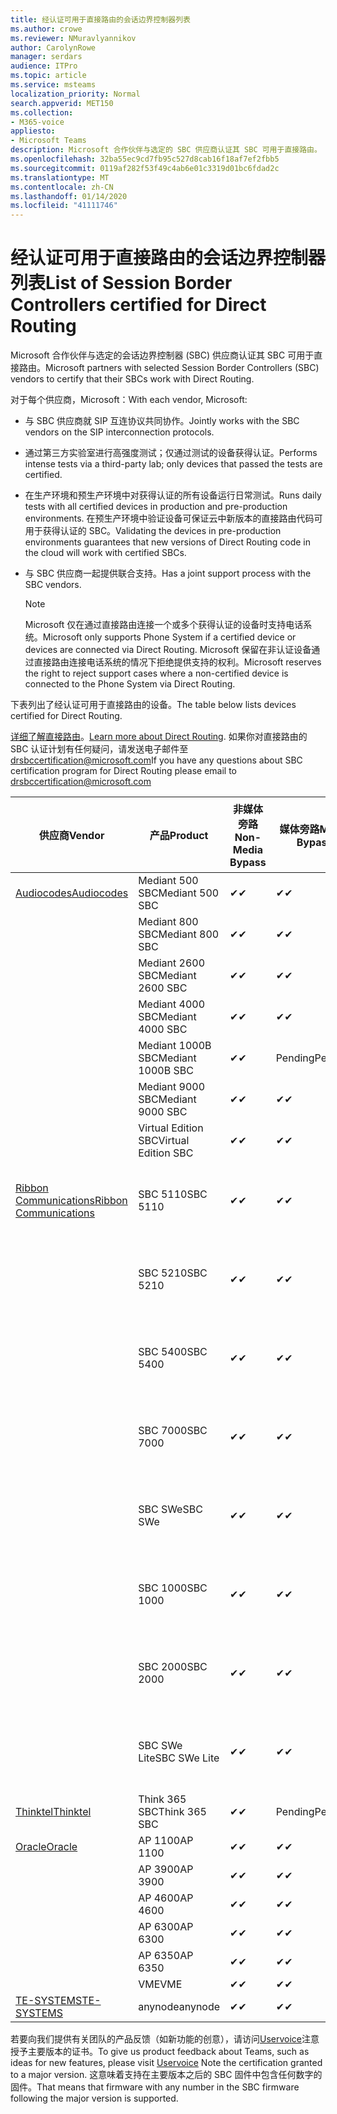 ```yaml
---
title: 经认证可用于直接路由的会话边界控制器列表
ms.author: crowe
ms.reviewer: NMuravlyannikov
author: CarolynRowe
manager: serdars
audience: ITPro
ms.topic: article
ms.service: msteams
localization_priority: Normal
search.appverid: MET150
ms.collection:
- M365-voice
appliesto:
- Microsoft Teams
description: Microsoft 合作伙伴与选定的 SBC 供应商认证其 SBC 可用于直接路由。
ms.openlocfilehash: 32ba55ec9cd7fb95c527d8cab16f18af7ef2fbb5
ms.sourcegitcommit: 0119af282f53f49c4ab6e01c3319d01bc6fdad2c
ms.translationtype: MT
ms.contentlocale: zh-CN
ms.lasthandoff: 01/14/2020
ms.locfileid: "41111746"
---
```

# <a name="list-of-session-border-controllers-certified-for-direct-routing"></a><span data-ttu-id="d7030-103">经认证可用于直接路由的会话边界控制器列表</span><span class="sxs-lookup"><span data-stu-id="d7030-103">List of Session Border Controllers certified for Direct Routing</span></span>

<span data-ttu-id="d7030-104">Microsoft 合作伙伴与选定的会话边界控制器 (SBC) 供应商认证其 SBC 可用于直接路由。</span><span class="sxs-lookup"><span data-stu-id="d7030-104">Microsoft partners with selected Session Border Controllers (SBC) vendors to certify that their SBCs work with Direct Routing.</span></span> 

<span data-ttu-id="d7030-105">对于每个供应商，Microsoft：</span><span class="sxs-lookup"><span data-stu-id="d7030-105">With each vendor, Microsoft:</span></span> 

- <span data-ttu-id="d7030-106">与 SBC 供应商就 SIP 互连协议共同协作。</span><span class="sxs-lookup"><span data-stu-id="d7030-106">Jointly works with the SBC vendors on the SIP interconnection protocols.</span></span>
- <span data-ttu-id="d7030-107">通过第三方实验室进行高强度测试；仅通过测试的设备获得认证。</span><span class="sxs-lookup"><span data-stu-id="d7030-107">Performs intense tests via a third-party lab; only devices that passed the tests are certified.</span></span> 
- <span data-ttu-id="d7030-108">在生产环境和预生产环境中对获得认证的所有设备运行日常测试。</span><span class="sxs-lookup"><span data-stu-id="d7030-108">Runs daily tests with all certified devices in production and pre-production environments.</span></span> <span data-ttu-id="d7030-109">在预生产环境中验证设备可保证云中新版本的直接路由代码可用于获得认证的 SBC。</span><span class="sxs-lookup"><span data-stu-id="d7030-109">Validating the devices in pre-production environments guarantees that new versions of Direct Routing code in the cloud will work with certified SBCs.</span></span> 
- <span data-ttu-id="d7030-110">与 SBC 供应商一起提供联合支持。</span><span class="sxs-lookup"><span data-stu-id="d7030-110">Has a joint support process with the SBC vendors.</span></span>


  > [!NOTE]
  > <span data-ttu-id="d7030-111">Microsoft 仅在通过直接路由连接一个或多个获得认证的设备时支持电话系统。</span><span class="sxs-lookup"><span data-stu-id="d7030-111">Microsoft only supports Phone System if a certified device or devices are connected via Direct Routing.</span></span> <span data-ttu-id="d7030-112">Microsoft 保留在非认证设备通过直接路由连接电话系统的情况下拒绝提供支持的权利。</span><span class="sxs-lookup"><span data-stu-id="d7030-112">Microsoft reserves the right to reject support cases where a non-certified device is connected to the Phone System via Direct Routing.</span></span> 

<span data-ttu-id="d7030-113">下表列出了经认证可用于直接路由的设备。</span><span class="sxs-lookup"><span data-stu-id="d7030-113">The table below lists devices certified for Direct Routing.</span></span> 

<span data-ttu-id="d7030-114">[详细了解直接路由](https://aka.ms/dr)。</span><span class="sxs-lookup"><span data-stu-id="d7030-114">[Learn more about Direct Routing](https://aka.ms/dr).</span></span> <span data-ttu-id="d7030-115">如果你对直接路由的 SBC 认证计划有任何疑问，请发送电子邮件至 drsbccertification@microsoft.com</span><span class="sxs-lookup"><span data-stu-id="d7030-115">If you have any questions about SBC certification program for Direct Routing please email to drsbccertification@microsoft.com</span></span>


|                                                       <span data-ttu-id="d7030-116">供应商</span><span class="sxs-lookup"><span data-stu-id="d7030-116">Vendor</span></span>                                                        |       <span data-ttu-id="d7030-117">产品</span><span class="sxs-lookup"><span data-stu-id="d7030-117">Product</span></span>       | <span data-ttu-id="d7030-118">非媒体旁路</span><span class="sxs-lookup"><span data-stu-id="d7030-118">Non-Media Bypass</span></span> | <span data-ttu-id="d7030-119">媒体旁路</span><span class="sxs-lookup"><span data-stu-id="d7030-119">Media Bypass</span></span> | <span data-ttu-id="d7030-120">软件版本</span><span class="sxs-lookup"><span data-stu-id="d7030-120">Software Version</span></span> | <span data-ttu-id="d7030-121">Vaidated 与 E911 提供商</span><span class="sxs-lookup"><span data-stu-id="d7030-121">Vaidated with E911 providers</span></span> | <span data-ttu-id="d7030-122">ELIN 支持</span><span class="sxs-lookup"><span data-stu-id="d7030-122">ELIN capable</span></span>
|---------------------------------------------------------------------------------------------------------------------|---------------------|------------------|--------------|------------------|-----------------|------------------|
| [<span data-ttu-id="d7030-123">Audiocodes</span><span class="sxs-lookup"><span data-stu-id="d7030-123">Audiocodes</span></span>](https://www.audiocodes.com/solutions-products/products/products-for-microsoft-365/direct-routing-for-microsoft-teams) |   <span data-ttu-id="d7030-124">Mediant 500 SBC</span><span class="sxs-lookup"><span data-stu-id="d7030-124">Mediant 500 SBC</span></span>   |     <span data-ttu-id="d7030-125">&#10004;</span><span class="sxs-lookup"><span data-stu-id="d7030-125">&#10004;</span></span>     |   <span data-ttu-id="d7030-126">&#10004;</span><span class="sxs-lookup"><span data-stu-id="d7030-126">&#10004;</span></span>    |  <span data-ttu-id="d7030-127">7.20</span><span class="sxs-lookup"><span data-stu-id="d7030-127">7.20A.250</span></span>   |
|                                                                                                                     |   <span data-ttu-id="d7030-128">Mediant 800 SBC</span><span class="sxs-lookup"><span data-stu-id="d7030-128">Mediant 800 SBC</span></span>   |     <span data-ttu-id="d7030-129">&#10004;</span><span class="sxs-lookup"><span data-stu-id="d7030-129">&#10004;</span></span>     |   <span data-ttu-id="d7030-130">&#10004;</span><span class="sxs-lookup"><span data-stu-id="d7030-130">&#10004;</span></span>     |  <span data-ttu-id="d7030-131">7.20</span><span class="sxs-lookup"><span data-stu-id="d7030-131">7.20A.250</span></span>   |    |    |
|                                                                                                                     |  <span data-ttu-id="d7030-132">Mediant 2600 SBC</span><span class="sxs-lookup"><span data-stu-id="d7030-132">Mediant 2600 SBC</span></span>   |     <span data-ttu-id="d7030-133">&#10004;</span><span class="sxs-lookup"><span data-stu-id="d7030-133">&#10004;</span></span>     |   <span data-ttu-id="d7030-134">&#10004;</span><span class="sxs-lookup"><span data-stu-id="d7030-134">&#10004;</span></span>    |  <span data-ttu-id="d7030-135">7.20</span><span class="sxs-lookup"><span data-stu-id="d7030-135">7.20A.250</span></span>   |     |    |    
|                                                                                                                     |  <span data-ttu-id="d7030-136">Mediant 4000 SBC</span><span class="sxs-lookup"><span data-stu-id="d7030-136">Mediant 4000 SBC</span></span>   |     <span data-ttu-id="d7030-137">&#10004;</span><span class="sxs-lookup"><span data-stu-id="d7030-137">&#10004;</span></span>     |   <span data-ttu-id="d7030-138">&#10004;</span><span class="sxs-lookup"><span data-stu-id="d7030-138">&#10004;</span></span>     |  <span data-ttu-id="d7030-139">7.20</span><span class="sxs-lookup"><span data-stu-id="d7030-139">7.20A.250</span></span>   |     |    |    
|                                                                                                                     | <span data-ttu-id="d7030-140">Mediant 1000B SBC</span><span class="sxs-lookup"><span data-stu-id="d7030-140">Mediant 1000B  SBC</span></span>  |     <span data-ttu-id="d7030-141">&#10004;</span><span class="sxs-lookup"><span data-stu-id="d7030-141">&#10004;</span></span>     |   <span data-ttu-id="d7030-142">Pending</span><span class="sxs-lookup"><span data-stu-id="d7030-142">Pending</span></span>     |  <span data-ttu-id="d7030-143">7.20</span><span class="sxs-lookup"><span data-stu-id="d7030-143">7.20A.250</span></span>  |    |    |    
|                                                                                                                     | <span data-ttu-id="d7030-144">Mediant 9000 SBC</span><span class="sxs-lookup"><span data-stu-id="d7030-144">Mediant 9000  SBC</span></span>  |     <span data-ttu-id="d7030-145">&#10004;</span><span class="sxs-lookup"><span data-stu-id="d7030-145">&#10004;</span></span>     |   <span data-ttu-id="d7030-146">&#10004;</span><span class="sxs-lookup"><span data-stu-id="d7030-146">&#10004;</span></span>     |  <span data-ttu-id="d7030-147">7.20</span><span class="sxs-lookup"><span data-stu-id="d7030-147">7.20A.250</span></span>   |    |    |                                                                       
|                                                                                                                     | <span data-ttu-id="d7030-148">Virtual Edition SBC</span><span class="sxs-lookup"><span data-stu-id="d7030-148">Virtual Edition SBC</span></span> |     <span data-ttu-id="d7030-149">&#10004;</span><span class="sxs-lookup"><span data-stu-id="d7030-149">&#10004;</span></span>     |   <span data-ttu-id="d7030-150">&#10004;</span><span class="sxs-lookup"><span data-stu-id="d7030-150">&#10004;</span></span>     |  <span data-ttu-id="d7030-151">7.20</span><span class="sxs-lookup"><span data-stu-id="d7030-151">7.20A.250</span></span> |    |    |    
|  [<span data-ttu-id="d7030-152">Ribbon Communications</span><span class="sxs-lookup"><span data-stu-id="d7030-152">Ribbon Communications</span></span>](https://ribboncommunications.com/solutions/enterprise-solutions/microsoft-skype-business)  |      <span data-ttu-id="d7030-153">SBC 5110</span><span class="sxs-lookup"><span data-stu-id="d7030-153">SBC 5110</span></span>       |     <span data-ttu-id="d7030-154">&#10004;</span><span class="sxs-lookup"><span data-stu-id="d7030-154">&#10004;</span></span>     |   <span data-ttu-id="d7030-155">&#10004;</span><span class="sxs-lookup"><span data-stu-id="d7030-155">&#10004;</span></span>    |       <span data-ttu-id="d7030-156">V 7。2</span><span class="sxs-lookup"><span data-stu-id="d7030-156">V7.2</span></span>       |  <span data-ttu-id="d7030-157">Intrado ERS</span><span class="sxs-lookup"><span data-stu-id="d7030-157">Intrado ERS</span></span> <br><span data-ttu-id="d7030-158">Intrado EGW</span><span class="sxs-lookup"><span data-stu-id="d7030-158">Intrado EGW</span></span> |   <span data-ttu-id="d7030-159">否</span><span class="sxs-lookup"><span data-stu-id="d7030-159">No</span></span> |    
|                                                                                                                     |      <span data-ttu-id="d7030-160">SBC 5210</span><span class="sxs-lookup"><span data-stu-id="d7030-160">SBC 5210</span></span>       |     <span data-ttu-id="d7030-161">&#10004;</span><span class="sxs-lookup"><span data-stu-id="d7030-161">&#10004;</span></span>     |  <span data-ttu-id="d7030-162">&#10004;</span><span class="sxs-lookup"><span data-stu-id="d7030-162">&#10004;</span></span>    |       <span data-ttu-id="d7030-163">V 7。2</span><span class="sxs-lookup"><span data-stu-id="d7030-163">V7.2</span></span>       |   <span data-ttu-id="d7030-164">Intrado ERS</span><span class="sxs-lookup"><span data-stu-id="d7030-164">Intrado ERS</span></span> <br><span data-ttu-id="d7030-165">Intrado EGW</span><span class="sxs-lookup"><span data-stu-id="d7030-165">Intrado EGW</span></span>  | <span data-ttu-id="d7030-166">否</span><span class="sxs-lookup"><span data-stu-id="d7030-166">No</span></span>   |    
|                                                                                                                     |      <span data-ttu-id="d7030-167">SBC 5400</span><span class="sxs-lookup"><span data-stu-id="d7030-167">SBC 5400</span></span>       |     <span data-ttu-id="d7030-168">&#10004;</span><span class="sxs-lookup"><span data-stu-id="d7030-168">&#10004;</span></span>     |   <span data-ttu-id="d7030-169">&#10004;</span><span class="sxs-lookup"><span data-stu-id="d7030-169">&#10004;</span></span>   |       <span data-ttu-id="d7030-170">V 7。2</span><span class="sxs-lookup"><span data-stu-id="d7030-170">V7.2</span></span>       |  <span data-ttu-id="d7030-171">Intrado ERS</span><span class="sxs-lookup"><span data-stu-id="d7030-171">Intrado ERS</span></span> <br><span data-ttu-id="d7030-172">Intrado EGW</span><span class="sxs-lookup"><span data-stu-id="d7030-172">Intrado EGW</span></span>    |<span data-ttu-id="d7030-173">否</span><span class="sxs-lookup"><span data-stu-id="d7030-173">No</span></span>|    
|                                                                                                                     |      <span data-ttu-id="d7030-174">SBC 7000</span><span class="sxs-lookup"><span data-stu-id="d7030-174">SBC 7000</span></span>       |     <span data-ttu-id="d7030-175">&#10004;</span><span class="sxs-lookup"><span data-stu-id="d7030-175">&#10004;</span></span>     |   <span data-ttu-id="d7030-176">&#10004;</span><span class="sxs-lookup"><span data-stu-id="d7030-176">&#10004;</span></span>    |       <span data-ttu-id="d7030-177">V 7。2</span><span class="sxs-lookup"><span data-stu-id="d7030-177">V7.2</span></span>       |   <span data-ttu-id="d7030-178">Intrado ERS</span><span class="sxs-lookup"><span data-stu-id="d7030-178">Intrado ERS</span></span> <br><span data-ttu-id="d7030-179">Intrado EGW</span><span class="sxs-lookup"><span data-stu-id="d7030-179">Intrado EGW</span></span>  |  <span data-ttu-id="d7030-180">否</span><span class="sxs-lookup"><span data-stu-id="d7030-180">No</span></span>  |    
|                                                                                                                     |       <span data-ttu-id="d7030-181">SBC SWe</span><span class="sxs-lookup"><span data-stu-id="d7030-181">SBC SWe</span></span>       |     <span data-ttu-id="d7030-182">&#10004;</span><span class="sxs-lookup"><span data-stu-id="d7030-182">&#10004;</span></span>     |   <span data-ttu-id="d7030-183">&#10004;</span><span class="sxs-lookup"><span data-stu-id="d7030-183">&#10004;</span></span>   |       <span data-ttu-id="d7030-184">V 7。2</span><span class="sxs-lookup"><span data-stu-id="d7030-184">V7.2</span></span>       |   <span data-ttu-id="d7030-185">Intrado ERS</span><span class="sxs-lookup"><span data-stu-id="d7030-185">Intrado ERS</span></span> <br><span data-ttu-id="d7030-186">Intrado EGW</span><span class="sxs-lookup"><span data-stu-id="d7030-186">Intrado EGW</span></span> |   <span data-ttu-id="d7030-187">否</span><span class="sxs-lookup"><span data-stu-id="d7030-187">No</span></span> |    
|                                                                                                                     |      <span data-ttu-id="d7030-188">SBC 1000</span><span class="sxs-lookup"><span data-stu-id="d7030-188">SBC 1000</span></span>       |     <span data-ttu-id="d7030-189">&#10004;</span><span class="sxs-lookup"><span data-stu-id="d7030-189">&#10004;</span></span>     |   <span data-ttu-id="d7030-190">&#10004;</span><span class="sxs-lookup"><span data-stu-id="d7030-190">&#10004;</span></span>    |      <span data-ttu-id="d7030-191">v8.0.1</span><span class="sxs-lookup"><span data-stu-id="d7030-191">v8.0.1</span></span>     |  <span data-ttu-id="d7030-192">Intrado ERS</span><span class="sxs-lookup"><span data-stu-id="d7030-192">Intrado ERS</span></span> <br><span data-ttu-id="d7030-193">Intrado EGW</span><span class="sxs-lookup"><span data-stu-id="d7030-193">Intrado EGW</span></span>   |  <span data-ttu-id="d7030-194">Pending</span><span class="sxs-lookup"><span data-stu-id="d7030-194">Pending</span></span>  |    
|                                                                                                                     |      <span data-ttu-id="d7030-195">SBC 2000</span><span class="sxs-lookup"><span data-stu-id="d7030-195">SBC 2000</span></span>       |     <span data-ttu-id="d7030-196">&#10004;</span><span class="sxs-lookup"><span data-stu-id="d7030-196">&#10004;</span></span>     |   <span data-ttu-id="d7030-197">&#10004;</span><span class="sxs-lookup"><span data-stu-id="d7030-197">&#10004;</span></span>   |     <span data-ttu-id="d7030-198">v8.0.1</span><span class="sxs-lookup"><span data-stu-id="d7030-198">v8.0.1</span></span>     |  <span data-ttu-id="d7030-199">Intrado ERS</span><span class="sxs-lookup"><span data-stu-id="d7030-199">Intrado ERS</span></span> <br><span data-ttu-id="d7030-200">Intrado EGW</span><span class="sxs-lookup"><span data-stu-id="d7030-200">Intrado EGW</span></span>  |  <span data-ttu-id="d7030-201">Pending</span><span class="sxs-lookup"><span data-stu-id="d7030-201">Pending</span></span>  |    
|                                                                                                                     |    <span data-ttu-id="d7030-202">SBC SWe Lite</span><span class="sxs-lookup"><span data-stu-id="d7030-202">SBC SWe Lite</span></span>     |     <span data-ttu-id="d7030-203">&#10004;</span><span class="sxs-lookup"><span data-stu-id="d7030-203">&#10004;</span></span>     |  <span data-ttu-id="d7030-204">&#10004;</span><span class="sxs-lookup"><span data-stu-id="d7030-204">&#10004;</span></span>    |      <span data-ttu-id="d7030-205">v8.0.1</span><span class="sxs-lookup"><span data-stu-id="d7030-205">v8.0.1</span></span>    |  <span data-ttu-id="d7030-206">Intrado ERS</span><span class="sxs-lookup"><span data-stu-id="d7030-206">Intrado ERS</span></span> <br><span data-ttu-id="d7030-207">Intrado EGW</span><span class="sxs-lookup"><span data-stu-id="d7030-207">Intrado EGW</span></span>   |  <span data-ttu-id="d7030-208">Pending</span><span class="sxs-lookup"><span data-stu-id="d7030-208">Pending</span></span>  |    
|                     [<span data-ttu-id="d7030-209">Thinktel</span><span class="sxs-lookup"><span data-stu-id="d7030-209">Thinktel</span></span>](https://www.thinktel.ca/services/think-365/think-365-overview/)                      |    <span data-ttu-id="d7030-210">Think 365 SBC</span><span class="sxs-lookup"><span data-stu-id="d7030-210">Think 365 SBC</span></span>    |     <span data-ttu-id="d7030-211">&#10004;</span><span class="sxs-lookup"><span data-stu-id="d7030-211">&#10004;</span></span>     |   <span data-ttu-id="d7030-212">Pending</span><span class="sxs-lookup"><span data-stu-id="d7030-212">Pending</span></span>    |       <span data-ttu-id="d7030-213">V1.4</span><span class="sxs-lookup"><span data-stu-id="d7030-213">V1.4</span></span>       |     |    |    
|                     [<span data-ttu-id="d7030-214">Oracle</span><span class="sxs-lookup"><span data-stu-id="d7030-214">Oracle</span></span>](https://www.oracle.com/industries/communications/enterprise-session-border-controller/microsoft.html)                      |    <span data-ttu-id="d7030-215">AP 1100</span><span class="sxs-lookup"><span data-stu-id="d7030-215">AP 1100</span></span>      |    <span data-ttu-id="d7030-216">&#10004;</span><span class="sxs-lookup"><span data-stu-id="d7030-216">&#10004;</span></span>     |    <span data-ttu-id="d7030-217">&#10004;</span><span class="sxs-lookup"><span data-stu-id="d7030-217">&#10004;</span></span>    |   <span data-ttu-id="d7030-218">8.3.0.0.1</span><span class="sxs-lookup"><span data-stu-id="d7030-218">8.3.0.0.1</span></span> |    |    |    
|                                                                                                                    |    <span data-ttu-id="d7030-219">AP 3900</span><span class="sxs-lookup"><span data-stu-id="d7030-219">AP 3900</span></span>           |    <span data-ttu-id="d7030-220">&#10004;</span><span class="sxs-lookup"><span data-stu-id="d7030-220">&#10004;</span></span>     |    <span data-ttu-id="d7030-221">&#10004;</span><span class="sxs-lookup"><span data-stu-id="d7030-221">&#10004;</span></span>   |   <span data-ttu-id="d7030-222">8.3.0.0.1</span><span class="sxs-lookup"><span data-stu-id="d7030-222">8.3.0.0.1</span></span>  |    |    |    
|                                                                                                                    |      <span data-ttu-id="d7030-223">AP 4600</span><span class="sxs-lookup"><span data-stu-id="d7030-223">AP 4600</span></span>         |    <span data-ttu-id="d7030-224">&#10004;</span><span class="sxs-lookup"><span data-stu-id="d7030-224">&#10004;</span></span>   |    <span data-ttu-id="d7030-225">&#10004;</span><span class="sxs-lookup"><span data-stu-id="d7030-225">&#10004;</span></span>     |     <span data-ttu-id="d7030-226">8.3.0.0.1</span><span class="sxs-lookup"><span data-stu-id="d7030-226">8.3.0.0.1</span></span>  |   |    |    
|                                                                                                                    |      <span data-ttu-id="d7030-227">AP 6300</span><span class="sxs-lookup"><span data-stu-id="d7030-227">AP 6300</span></span>         |    <span data-ttu-id="d7030-228">&#10004;</span><span class="sxs-lookup"><span data-stu-id="d7030-228">&#10004;</span></span>   |    <span data-ttu-id="d7030-229">&#10004;</span><span class="sxs-lookup"><span data-stu-id="d7030-229">&#10004;</span></span>     |     <span data-ttu-id="d7030-230">8.3.0.0.1</span><span class="sxs-lookup"><span data-stu-id="d7030-230">8.3.0.0.1</span></span>  |   |    |    
|                                                                                                                   |      <span data-ttu-id="d7030-231">AP 6350</span><span class="sxs-lookup"><span data-stu-id="d7030-231">AP 6350</span></span>           |    <span data-ttu-id="d7030-232">&#10004;</span><span class="sxs-lookup"><span data-stu-id="d7030-232">&#10004;</span></span>   |    <span data-ttu-id="d7030-233">&#10004;</span><span class="sxs-lookup"><span data-stu-id="d7030-233">&#10004;</span></span>    |     <span data-ttu-id="d7030-234">8.3.0.0.1</span><span class="sxs-lookup"><span data-stu-id="d7030-234">8.3.0.0.1</span></span>  |        |    |                                            
|                                                                                                                    |      <span data-ttu-id="d7030-235">VME</span><span class="sxs-lookup"><span data-stu-id="d7030-235">VME</span></span>           |    <span data-ttu-id="d7030-236">&#10004;</span><span class="sxs-lookup"><span data-stu-id="d7030-236">&#10004;</span></span>    |    <span data-ttu-id="d7030-237">&#10004;</span><span class="sxs-lookup"><span data-stu-id="d7030-237">&#10004;</span></span>    |     <span data-ttu-id="d7030-238">8.3.0.0.1</span><span class="sxs-lookup"><span data-stu-id="d7030-238">8.3.0.0.1</span></span>   |    |    |    
|                     [<span data-ttu-id="d7030-239">TE-SYSTEMS</span><span class="sxs-lookup"><span data-stu-id="d7030-239">TE-SYSTEMS</span></span>](https://www.anynode.de/anynode-and-microsoft-teams/)                               |     <span data-ttu-id="d7030-240">anynode</span><span class="sxs-lookup"><span data-stu-id="d7030-240">anynode</span></span>         |     <span data-ttu-id="d7030-241">&#10004;</span><span class="sxs-lookup"><span data-stu-id="d7030-241">&#10004;</span></span>   |  <span data-ttu-id="d7030-242">&#10004;</span><span class="sxs-lookup"><span data-stu-id="d7030-242">&#10004;</span></span>   |      <span data-ttu-id="d7030-243">v3.16.2</span><span class="sxs-lookup"><span data-stu-id="d7030-243">v3.16.2</span></span>      |     |    |    

<span data-ttu-id="d7030-244">若要向我们提供有关团队的产品反馈（如新功能的创意），请访问[Uservoice](https://microsoftteams.uservoice.com)注意授予主要版本的证书。</span><span class="sxs-lookup"><span data-stu-id="d7030-244">To give us product feedback about Teams, such as ideas for new features, please visit [Uservoice](https://microsoftteams.uservoice.com) Note the certification granted to a major version.</span></span> <span data-ttu-id="d7030-245">这意味着支持在主要版本之后的 SBC 固件中包含任何数字的固件。</span><span class="sxs-lookup"><span data-stu-id="d7030-245">That means that firmware with any number in the SBC firmware following the major version is supported.</span></span>
